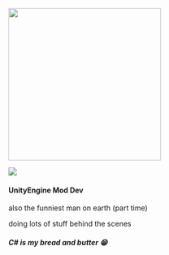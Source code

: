 <p>
  <img src="https://github.com/Dooomsickle/Dooomsickle/assets/93813060/a95578d5-738a-409c-b9c5-c41ce03923cd" width=300 height=300>
</p>

![](https://img.shields.io/badge/Build-Not_passing-red)

#### UnityEngine Mod Dev
also the funniest man on earth (part time)

doing lots of stuff behind the scenes

##### C# is my bread and butter :grin:
